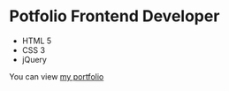 # Potfolio Frontend Developer
- HTML 5
- CSS 3
- jQuery

You can view [my portfolio](milardddd.github.io/viktoriyarybalko/)
